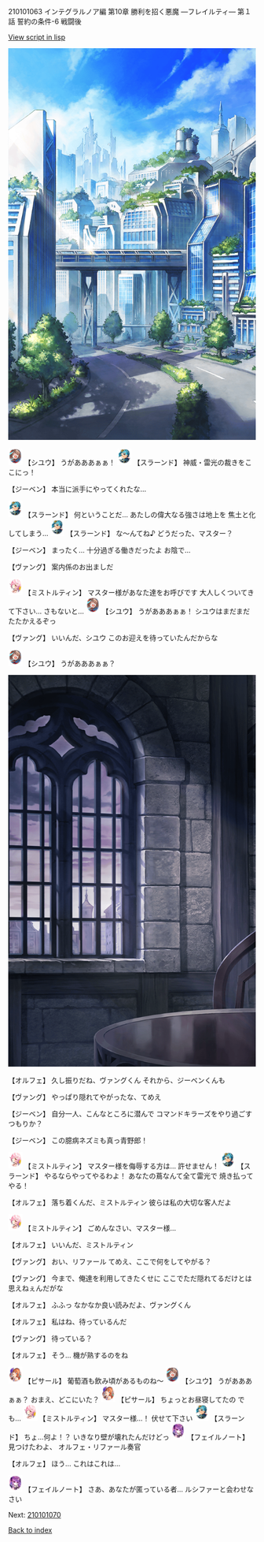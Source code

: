 210101063 インテグラルノア編 第10章 勝利を招く悪魔 ―フレイルティ― 第１話 誓約の条件-6 戦闘後

[View script in lisp](../scripts/210101063.txt)

![in_cityroad.png](../images/backgrounds/in_cityroad.png)

<img src="../images/units/5201911.png" alt="5201911.png" height="34"/>
【シユウ】
うがあああぁぁ！

<img src="../images/units/3201211.png" alt="3201211.png" height="34"/>
【スラーンド】
神威・雷光の裁きをここにっ！

【ジーベン】
本当に派手にやってくれたな…

<img src="../images/units/3201211.png" alt="3201211.png" height="34"/>
【スラーンド】
何ということだ…
あたしの偉大なる強さは地上を
焦土と化してしまう…

<img src="../images/units/3201211.png" alt="3201211.png" height="34"/>
【スラーンド】
な～んてね♪
どうだった、マスター？

【ジーベン】
まったく…
十分過ぎる働きだったよ
お陰で…

【ヴァング】
案内係のお出ましだ

<img src="../images/units/3600611.png" alt="3600611.png" height="34"/>
【ミストルティン】
マスター様があなた達をお呼びです
大人しくついてきて下さい…
さもないと…

<img src="../images/units/5201911.png" alt="5201911.png" height="34"/>
【シユウ】
うがあああぁぁ！
シユウはまだまだたたかえるぞっ

【ヴァング】
いいんだ、シユウ
このお迎えを待っていたんだからな

<img src="../images/units/5201911.png" alt="5201911.png" height="34"/>
【シユウ】
うがあああぁぁ？

![church_room.png](../images/backgrounds/church_room.png)

【オルフェ】
久し振りだね、ヴァングくん
それから、ジーベンくんも 

【ヴァング】
やっぱり隠れてやがったな、てめえ

【ジーベン】
自分一人、こんなところに潜んで
コマンドキラーズをやり過ごす
つもりか？

【ジーベン】
この臆病ネズミも真っ青野郎！

<img src="../images/units/3600611.png" alt="3600611.png" height="34"/>
【ミストルティン】
マスター様を侮辱する方は…
許せません！

<img src="../images/units/3201211.png" alt="3201211.png" height="34"/>
【スラーンド】
やるならやってやるわよ！
あなたの蔦なんて全て雷光で
焼き払ってやる！

【オルフェ】
落ち着くんだ、ミストルティン
彼らは私の大切な客人だよ

<img src="../images/units/3600611.png" alt="3600611.png" height="34"/>
【ミストルティン】
ごめんなさい、マスター様…

【オルフェ】
いいんだ、ミストルティン

【ヴァング】
おい、リファール
てめえ、ここで何をしてやがる？

【ヴァング】
今まで、俺達を利用してきたくせに
ここでただ隠れてるだけとは
思えねぇんだがな

【オルフェ】
ふふっ
なかなか良い読みだよ、ヴァングくん

【オルフェ】
私はね、待っているんだ

【ヴァング】
待っている？

【オルフェ】
そう…
機が熟するのをね

<img src="../images/units/3302011.png" alt="3302011.png" height="34"/>
【ピサール】
葡萄酒も飲み頃があるものね～

<img src="../images/units/5201911.png" alt="5201911.png" height="34"/>
【シユウ】
うがあああぁぁ？
おまえ、どこにいた？

<img src="../images/units/3302011.png" alt="3302011.png" height="34"/>
【ピサール】
ちょっとお昼寝してたの
でも…

<img src="../images/units/3600611.png" alt="3600611.png" height="34"/>
【ミストルティン】
マスター様…！
伏せて下さい

<img src="../images/units/3201211.png" alt="3201211.png" height="34"/>
【スラーンド】
ちょ…何よ！？
いきなり壁が壊れたんだけどっ

<img src="../images/units/5401911.png" alt="5401911.png" height="34"/>
【フェイルノート】
見つけたわよ、
オルフェ・リファール奏官

【オルフェ】
ほう…
これはこれは…

<img src="../images/units/5401911.png" alt="5401911.png" height="34"/>
【フェイルノート】
さあ、あなたが匿っている者…
ルシファーと会わせなさい

Next: [210101070](210101070.md)

[Back to index](index.md)
